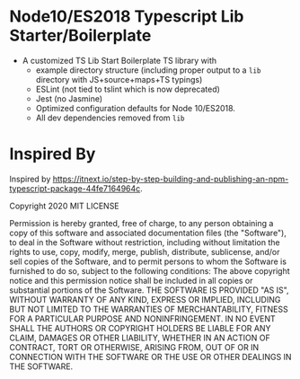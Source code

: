 # Node10/ES2018 Typescript Lib Starter/Boilerplate
- A customized TS Lib Start Boilerplate TS library with
  - example directory structure (including proper output to a `lib`  directory with JS+source+maps+TS typings)
  - ESLint (not tied to tslint which is now deprecated)
  - Jest (no Jasmine)
  - Optimized configuration defaults for Node 10/ES2018.
  - All dev dependencies removed from `lib`
  
# Inspired By
Inspired by https://itnext.io/step-by-step-building-and-publishing-an-npm-typescript-package-44fe7164964c.
  
Copyright 2020 MIT LICENSE

Permission is hereby granted, free of charge, to any person obtaining a copy of this software and associated documentation files (the "Software"), to deal in the Software without restriction, including without limitation the rights to use, copy, modify, merge, publish, distribute, sublicense, and/or sell copies of the Software, and to permit persons to whom the Software is furnished to do so, subject to the following conditions:
The above copyright notice and this permission notice shall be included in all copies or substantial portions of the Software.
THE SOFTWARE IS PROVIDED "AS IS", WITHOUT WARRANTY OF ANY KIND, EXPRESS OR IMPLIED, INCLUDING BUT NOT LIMITED TO THE WARRANTIES OF MERCHANTABILITY, FITNESS FOR A PARTICULAR PURPOSE AND NONINFRINGEMENT. IN NO EVENT SHALL THE AUTHORS OR COPYRIGHT HOLDERS BE LIABLE FOR ANY CLAIM, DAMAGES OR OTHER LIABILITY, WHETHER IN AN ACTION OF CONTRACT, TORT OR OTHERWISE, ARISING FROM, OUT OF OR IN CONNECTION WITH THE SOFTWARE OR THE USE OR OTHER DEALINGS IN THE SOFTWARE.

